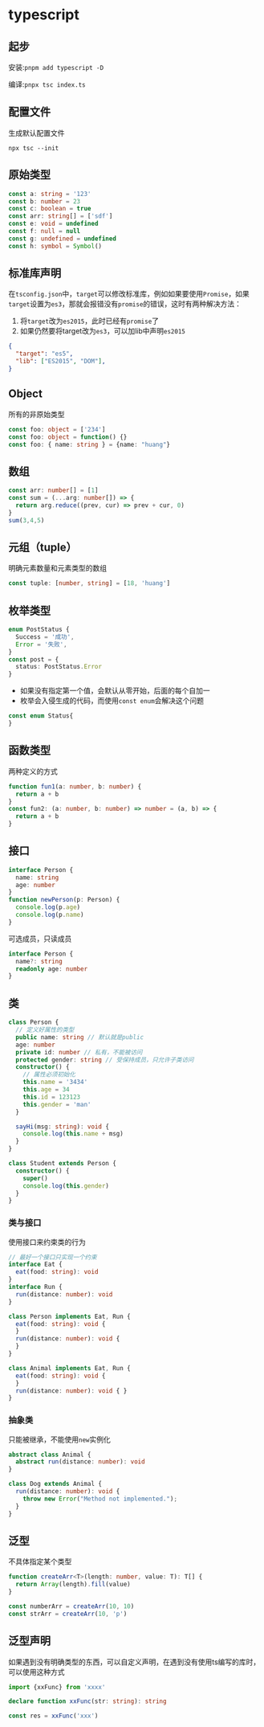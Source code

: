 # typescript

## 起步

安装:`pnpm add typescript -D`

编译:`pnpx tsc index.ts`

## 配置文件

生成默认配置文件

`npx tsc --init`

## 原始类型

```ts
const a: string = '123'
const b: number = 23
const c: boolean = true
const arr: string[] = ['sdf']
const e: void = undefined
const f: null = null
const g: undefined = undefined
const h: symbol = Symbol()

```

## 标准库声明

在`tsconfig.json`中，`target`可以修改标准库，例如如果要使用`Promise`，如果`target`设置为`es3`，那就会报错没有`promise`的错误，这时有两种解决方法：
1. 将`target`改为`es2015`，此时已经有`promise`了
2. 如果仍然要将target改为`es3`，可以加lib中声明`es2015`

```json
{
  "target": "es5",
  "lib": ["ES2015", "DOM"],  
}
```

## Object

所有的非原始类型

```ts
const foo: object = ['234']
const foo: object = function() {}
const foo: { name: string } = {name: "huang"}
```

## 数组

```ts
const arr: number[] = [1]
const sum = (...arg: number[]) => {
  return arg.reduce((prev, cur) => prev + cur, 0)
}
sum(3,4,5)

```

## 元组（tuple）

明确元素数量和元素类型的数组

```ts
const tuple: [number, string] = [18, 'huang']
```

## 枚举类型

```ts
enum PostStatus {
  Success = '成功',
  Error = '失败',
}
const post = {
  status: PostStatus.Error
}
```
- 如果没有指定第一个值，会默认从零开始，后面的每个自加一
- 枚举会入侵生成的代码，而使用`const enum`会解决这个问题

```ts
const enum Status{
}
```

## 函数类型

两种定义的方式

```ts
function fun1(a: number, b: number) {
  return a + b
}
const fun2: (a: number, b: number) => number = (a, b) => {
  return a + b
}
```

## 接口

```ts
interface Person {
  name: string
  age: number
}
function newPerson(p: Person) {
  console.log(p.age)
  console.log(p.name)
}
```

可选成员，只读成员
```ts
interface Person {
  name?: string
  readonly age: number
}
```

## 类

```ts
class Person {
  // 定义好属性的类型
  public name: string // 默认就是public
  age: number
  private id: number // 私有，不能被访问
  protected gender: string // 受保持成员，只允许子类访问
  constructor() {
    // 属性必须初始化
    this.name = '3434'
    this.age = 34
    this.id = 123123
    this.gender = 'man'
  }

  sayHi(msg: string): void {
    console.log(this.name + msg)
  }
}

class Student extends Person {
  constructor() {
    super()
    console.log(this.gender)
  }
}

```

### 类与接口

使用接口来约束类的行为

```ts
// 最好一个接口只实现一个约束
interface Eat {
  eat(food: string): void
}
interface Run {
  run(distance: number): void
}

class Person implements Eat, Run {
  eat(food: string): void {
  }
  run(distance: number): void {
  }
}

class Animal implements Eat, Run {
  eat(food: string): void {
  }
  run(distance: number): void { }
}
```

### 抽象类

只能被继承，不能使用`new`实例化

```ts
abstract class Animal {
  abstract run(distance: number): void
}

class Dog extends Animal {
  run(distance: number): void {
    throw new Error("Method not implemented.");
  }
}
```

## 泛型

不具体指定某个类型

```ts
function createArr<T>(length: number, value: T): T[] {
  return Array(length).fill(value)
}

const numberArr = createArr(10, 10)
const strArr = createArr(10, 'p')
```

## 泛型声明

如果遇到没有明确类型的东西，可以自定义声明，在遇到没有使用ts编写的库时，可以使用这种方式

```ts
import {xxFunc} from 'xxxx'

declare function xxFunc(str: string): string

const res = xxFunc('xxx')
```
